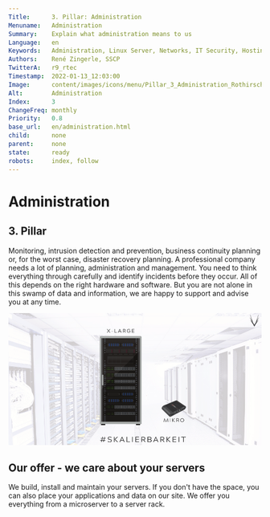```yaml
---
Title:      3. Pillar: Administration
Menuname:   Administration
Summary:    Explain what administration means to us
Language:   en
Keywords:   Administration, Linux Server, Networks, IT Security, Hosting, Tirol
Authors:    René Zingerle, SSCP
TwitterA:   r9_rtec
Timestamp:  2022-01-13_12:03:00
Image:      content/images/icons/menu/Pillar_3_Administration_Rothirsch-Tech_GmbH.png
Alt:        Administration
Index:      3
ChangeFreq: monthly
Priority:   0.8
base_url:   en/administration.html
child:      none
parent:     none
state:      ready
robots:     index, follow
---
```


# Administration

## 3. Pillar

Monitoring, intrusion detection and prevention, business continuity planning or, for the worst case, disaster recovery planning. A professional company needs a lot of planning, administration and management. You need to think everything through carefully and identify incidents before they occur. All of this depends on the right hardware and software. But you are not alone in this swamp of data and information, we are happy to support and advise you at any time.

![Two servers standing side by side exchanging ones and zeros. They are meant to represent the third pillar of Rothirsch Tech. - Administration](content/images/Administration.png "Administration")

## Our offer - we care about your servers

We build, install and maintain your servers. If you don't have the space, you can also place your applications and data on our site. We offer you everything from a microserver to a server rack.
